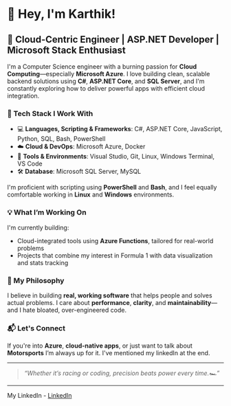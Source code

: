 # 👋 Hey, I'm Karthik!

## 🚀 Cloud-Centric Engineer | ASP.NET Developer | Microsoft Stack Enthusiast

I'm a Computer Science engineer with a burning passion for **Cloud Computing**—especially **Microsoft Azure**. I love building clean, scalable backend solutions using **C#**, **ASP.NET Core**, and **SQL Server**, and I'm constantly exploring how to deliver powerful apps with efficient cloud integration.

### 🔧 Tech Stack I Work With
- 💻 **Languages, Scripting & Frameworks**: C#, ASP.NET Core, JavaScript, Python, SQL, Bash, PowerShell
- ☁️ **Cloud & DevOps**: Microsoft Azure, Docker
- 🧰 **Tools & Environments**: Visual Studio, Git, Linux, Windows Terminal, VS Code
- 🛠️ **Database**: Microsoft SQL Server, MySQL

I'm proficient with scripting using **PowerShell** and **Bash**, and I feel equally comfortable working in **Linux** and **Windows** environments.

### 💡 What I’m Working On
I'm currently building:
- Cloud-integrated tools using **Azure Functions**, tailored for real-world problems
- Projects that combine my interest in Formula 1 with data visualization and stats tracking

### 🧭 My Philosophy
I believe in building **real, working software** that helps people and solves actual problems. I care about **performance**, **clarity**, and **maintainability**—and I hate bloated, over-engineered code.

### 📬 Let's Connect
If you're into **Azure**, **cloud-native apps**, or just want to talk about **Motorsports** I’m always up for it.
I've mentioned my linkedIn at the end.

---

> *“Whether it’s racing or coding, precision beats power every time.🏎️”*

---

<!--
📌 P.S. This isn't LinkedIn, but if you're here to check out what I do, this is me. My code speaks louder than my claims.
-->
My LinkedIn - [LinkedIn](www.linkedin.com/in/karthik-allamraju-980b50240)
